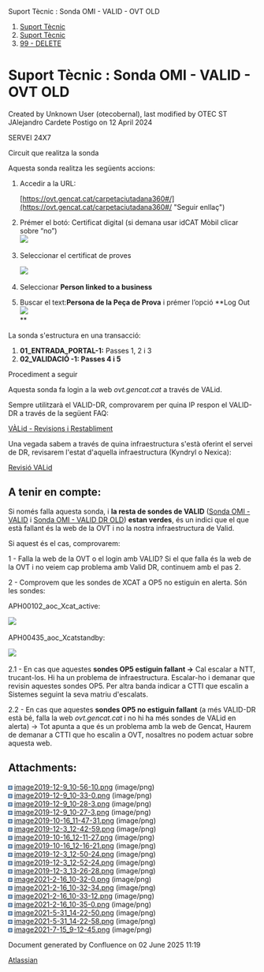 Suport Tècnic : Sonda OMI - VALID - OVT OLD  

1.  [Suport Tècnic](index.html)
2.  [Suport Tècnic](13893782.html)
3.  [99 - DELETE](99---DELETE_64979390.html)

Suport Tècnic : Sonda OMI - VALID - OVT OLD
===========================================

Created by Unknown User (otecobernal), last modified by OTEC ST JAlejandro Cardete Postigo on 12 April 2024

SERVEI 24X7

Circuit que realitza la sonda

Aquesta sonda realitza les següents accions:

1.  Accedir a la URL:
    
    [https://ovt.gencat.cat/carpetaciutadana360#/](https://ovt.gencat.cat/carpetaciutadana360#/ "Seguir enllaç")
    
2.  Prémer el botó: Certificat digital (si demana usar idCAT Mòbil clicar sobre “no”)  
    ![](attachments/41521453/41521465.png)
3.  Seleccionar el certificat de proves
    
    ![](attachments/41521453/41521466.png)
4.  Seleccionar **Person linked to a business**
5.  Buscar el text:**Persona de la Peça de Prova** i prémer l’opció **Log Out  
    ![](attachments/41521453/41521468.png)  
    **
    

La sonda s'estructura en una transacció:

1.  **01\_ENTRADA\_PORTAL-1:** Passes 1, 2 i 3
2.  **02\_VALIDACIÓ -1: Passes 4 i 5**

Procediment a seguir

Aquesta sonda fa login a la web _ovt.gencat.cat_ a través de VALid.

Sempre utilitzarà el VALID-DR, comprovarem per quina IP respon el VALID-DR a través de la següent FAQ:

[VÀLid - Revisions i Restabliment](41523197.html)

  

Una vegada sabem a través de quina infraestructura s'està oferint el servei de DR, revisarem l'estat d'aquella infraestructura (Kyndryl o Nexica):

[Revisió VALid](36340625.html)

  

A tenir en compte:
------------------

Si només falla aquesta sonda, i **la resta de sondes de VALID** ([Sonda OMI - VALID](Sonda-OMI---VALID_30868596.html) i [Sonda OMI - VALID DR OLD](Sonda-OMI---VALID-DR-OLD_41523112.html)) **estan verdes**, és un indici que el que està fallant és la web de la OVT i no la nostra infraestructura de Valid.

Si aquest és el cas, comprovarem:

1 - Falla la web de la OVT o el login amb VALID? Si el que falla és la web de la OVT i no veiem cap problema amb Valid DR, continuem amb el pas 2.

2 - Comprovem que les sondes de XCAT a OP5 no estiguin en alerta. Són les sondes:

  

APH00102\_aoc\_Xcat\_active:

![](attachments/41521453/41523414.png)

APH00435\_aoc\_Xcatstandby:

![](attachments/41521453/41523413.png)

  

2.1 - En cas que aquestes **sondes OP5 estiguin fallant →** Cal escalar a NTT, trucant-los. Hi ha un problema de infraestructura. Escalar-ho i demanar que revisin aquestes sondes OP5. Per altra banda indicar a CTTI que escalin a Sistemes seguint la seva matriu d'escalats.

2.2 - En cas que aquestes **sondes OP5 no estiguin fallant** (a més VALID-DR està bé, falla la web _ovt.gencat.cat_ i no hi ha més sondes de VALid en alerta) → Tot apunta a que és un problema amb la web de Gencat, Haurem de demanar a CTTI que ho escalin a OVT, nosaltres no podem actuar sobre aquesta web.

Attachments:
------------

![](images/icons/bullet_blue.gif) [image2019-12-9\_10-56-10.png](attachments/41521453/41521454.png) (image/png)  
![](images/icons/bullet_blue.gif) [image2019-12-9\_10-33-0.png](attachments/41521453/41521455.png) (image/png)  
![](images/icons/bullet_blue.gif) [image2019-12-9\_10-28-3.png](attachments/41521453/41521456.png) (image/png)  
![](images/icons/bullet_blue.gif) [image2019-12-9\_10-27-3.png](attachments/41521453/41521457.png) (image/png)  
![](images/icons/bullet_blue.gif) [image2019-10-16\_11-47-31.png](attachments/41521453/41521458.png) (image/png)  
![](images/icons/bullet_blue.gif) [image2019-12-3\_12-42-59.png](attachments/41521453/41521459.png) (image/png)  
![](images/icons/bullet_blue.gif) [image2019-10-16\_12-11-27.png](attachments/41521453/41521460.png) (image/png)  
![](images/icons/bullet_blue.gif) [image2019-10-16\_12-16-21.png](attachments/41521453/41521461.png) (image/png)  
![](images/icons/bullet_blue.gif) [image2019-12-3\_12-50-24.png](attachments/41521453/41521462.png) (image/png)  
![](images/icons/bullet_blue.gif) [image2019-12-3\_12-52-24.png](attachments/41521453/41521463.png) (image/png)  
![](images/icons/bullet_blue.gif) [image2019-12-3\_13-26-28.png](attachments/41521453/41521464.png) (image/png)  
![](images/icons/bullet_blue.gif) [image2021-2-16\_10-32-0.png](attachments/41521453/41521465.png) (image/png)  
![](images/icons/bullet_blue.gif) [image2021-2-16\_10-32-34.png](attachments/41521453/41521466.png) (image/png)  
![](images/icons/bullet_blue.gif) [image2021-2-16\_10-33-12.png](attachments/41521453/41521467.png) (image/png)  
![](images/icons/bullet_blue.gif) [image2021-2-16\_10-35-0.png](attachments/41521453/41521468.png) (image/png)  
![](images/icons/bullet_blue.gif) [image2021-5-31\_14-22-50.png](attachments/41521453/41523413.png) (image/png)  
![](images/icons/bullet_blue.gif) [image2021-5-31\_14-22-58.png](attachments/41521453/41523414.png) (image/png)  
![](images/icons/bullet_blue.gif) [image2021-7-15\_9-12-45.png](attachments/41521453/41523828.png) (image/png)  

Document generated by Confluence on 02 June 2025 11:19

[Atlassian](http://www.atlassian.com/)